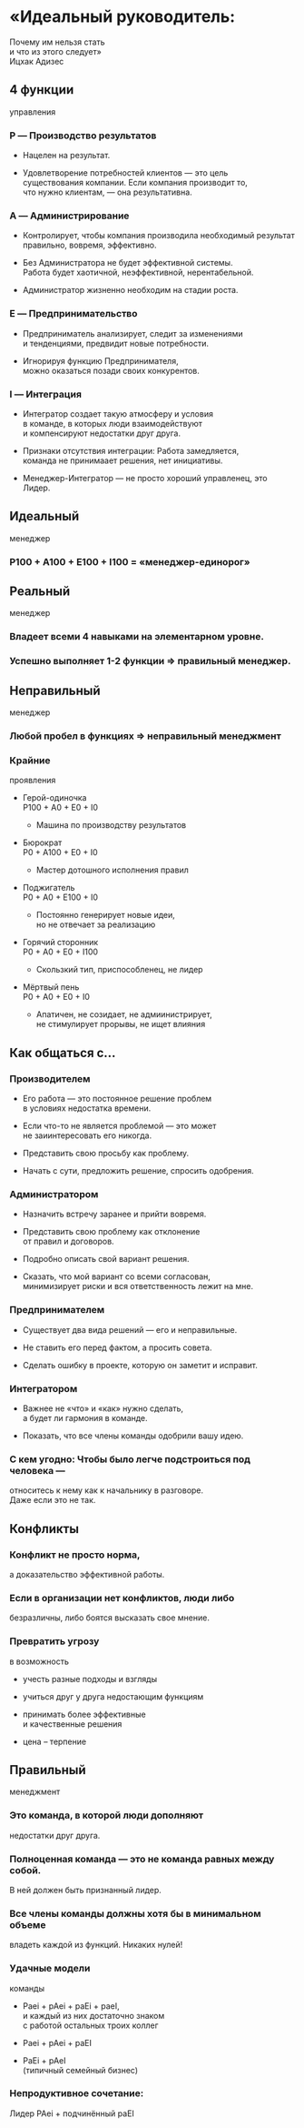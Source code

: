 # «Идеальный руководитель:  
  Почему им нельзя стать  
  и что из этого следует»  
  Ицхак Адизес


## 4 функции  
  управления

### P — Производство результатов

- Нацелен на результат.

- Удовлетворение потребностей клиентов — это цель  
  существования компании. Если компания производит то,  
  что нужно клиентам, — она результативна.

### A ­— Администрирование

- Контролирует, чтобы компания производила необходимый результат  
  правильно, вовремя, эффективно. 

- Без Администратора не будет эффективной системы.  
  Работа будет хаотичной, неэффективной, нерентабельной.

- Администратор жизненно необходим на стадии роста.

### E — Предпринимательство

- Предприниматель анализирует, следит за изменениями  
  и тенденциями, предвидит новые потребности.

- Игнорируя функцию Предпринимателя,  
  можно оказаться позади своих конкурентов.

### I — Интеграция

- Интегратор создает такую атмосферу и условия  
  в команде, в которых люди взаимодействуют  
  и компенсируют недостатки друг друга.

- Признаки отсутствия интеграции: Работа замедляется,  
  команда не принимаает решения, нет инициативы.

- Менеджер-Интегратор — не просто хороший управленец, это Лидер.

## Идеальный  
  менеджер

### P100 + A100 + E100 + I100 = «менеджер-единорог»

## Реальный  
  менеджер

### Владеет всеми 4 навыками на элементарном уровне.

### Успешно выполняет 1-2 функции => правильный менеджер.

## Неправильный  
  менеджер

### Любой пробел в функциях => неправильный менеджмент

### Крайние  
  проявления

- Герой-одиночка  
  P100 + A0 + E0 + I0

	- Машина по производству результатов

- Бюрократ  
  P0 + A100 + E0 + I0

	- Мастер дотошного исполнения правил

- Поджигатель  
  P0 + A0 + E100 + I0

	- Постоянно генерирует новые идеи,  
	  но не отвечает за реализацию

- Горячий сторонник  
  P0 + A0 + E0 + I100

	- Скользкий тип, приспособленец, не лидер

- Мёртвый пень  
  P0 + A0 + E0 + I0

	- Апатичен, не созидает, не адмиинистрирует,  
	  не стимулирует прорывы, не ищет влияния

## Как общаться с…

### Производителем

- Его работа — это постоянное решение проблем  
  в условиях недостатка времени. 

- Если что-то не является проблемой — это может  
  не заиинтересовать его никогда.

- Представить свою просьбу как проблему.

- Начать с сути, предложить решение, спросить одобрения.

### Администратором

- Назначить встречу заранее и прийти вовремя.

- Представить свою проблему как отклонение  
  от правил и договоров.

- Подробно описать свой вариант решения.

- Сказать, что мой вариант со всеми согласован,  
  минимизирует риски и вся ответственность лежит на мне.

### Предпринимателем

- Существует два вида решений — его и неправильные.

- Не ставить его перед фактом, а просить совета.

- Сделать ошибку в проекте, которую он заметит и исправит.

### Интегратором

- Важнее не «что» и «как» нужно сделать,  
  а будет ли гармония в команде.

- Показать, что все члены команды одобрили вашу идею.

### С кем угодно: Чтобы было легче подстроиться под человека —   
  относитесь к нему как к начальнику в разговоре.  
  Даже если это не так.

## Конфликты

### Конфликт не просто норма,  
  а доказательство эффективной работы.

### Если в организации нет конфликтов, люди либо  
  безразличны, либо боятся высказать свое мнение.

### Превратить угрозу  
  в возможность

- учесть разные подходы и взгляды

- учиться друг у друга недостающим функциям

- принимать более эффективные  
  и качественные решения

- цена – терпение

## Правильный  
  менеджмент

### Это команда, в которой люди дополняют  
  недостатки друг друга.

### Полноценная команда — это не команда равных между собой.  
  В ней должен быть признанный лидер.

### Все члены команды должны хотя бы в минимальном объеме  
  владеть каждой из функций. Никаких нулей!

### Удачные модели  
  команды

- Paei + pAei + paEi + paeI,  
  и каждый из них достаточно знаком  
  с работой остальных троих коллег

- Paei + pAei + paEI

- PaEi + pAeI  
  (типичный семейный бизнес)

### Непродуктивное сочетание:  
  Лидер PAei + подчинённый paEI

